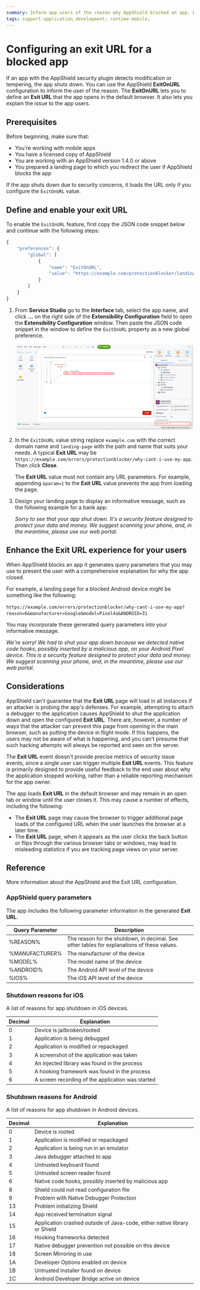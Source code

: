 ```yaml
---
summary: Inform app users of the reason why AppShield blocked an app. Define a URL that the app opens once the AppShield closes the app it suspects is modified or tempered with.
tags: support-application_development; runtime-mobile;
---
```


# Configuring an exit URL for a blocked app

If an app with the AppShield security plugin detects modification or tempering, the app shuts down. You can use the AppShield **ExitOnURL** configuration to inform the user of the reason. The **ExitOnURL** lets you to define an **Exit URL** that the app opens in the default browser. It also lets you explain the issue to the app users.

## Prerequisites

Before beginning, make sure that:

* You're working with mobile apps
* You have a licensed copy of AppShield
* You are working with an AppShield version 1.4.0 or above
* You prepared a landing page to which you redirect the user if AppShield blocks the app

<div class="info" markdown="1">

If the app shuts down due to security concerns, it loads the URL only if you configure the `ExitOnURL` value.

</div>

## Define and enable your exit URL

To enable the `ExitOnURL` feature, first copy the JSON code snippet below and continue with the following steps:

```javascript
{
    "preferences": {
        "global": [
            {
                "name": "ExitOnURL",
                "value": "https://example.com/protectionblocker/landing-page" 
            }
        ]
    }
}
```

1. From **Service Studio** go to the **Interface** tab, select the app name, and click **…** on the right side of the **Extensibility Configuration** field to open the **Extensibility Configuration** window. Then paste the JSON code snippet in the window to define the `ExitOnURL` property as a new global preference.

    ![Define Exit URL](images/extensibility-configuration-appshield-ss.png)

1. In the `ExitOnURL` value string replace `example.com` with the correct domain name and `landing-page` with the path and name that suits your needs. A typical **Exit URL** may be `https://example.com/errors/protectionblocker/why-cant-i-use-my-app`. Then click **Close**.

    <div class="info" markdown="1">

    The **Exit URL** value must not contain any URL parameters. For example, appending `&param=1` to the **Exit URL** value prevents the app from loading the page.

    </div>

1. Design your landing page to display an informative message, such as the following example for a bank app:

    _Sorry to see that your app shut down. It's a security feature designed to protect your data and money. We suggest scanning your phone, and, in the meantime, please use our web portal._


## Enhance the Exit URL experience for your users 

When AppShield blocks an app it generates query parameters that you may use to present the user with a comprehensive explanation for why the app closed.

For example, a landing page for a blocked Android device might be something like the following:

`https://example.com/errors/protectionblocker/why-cant-i-use-my-app?reason=6&manufacturer=Google&model=Pixel4a&ANDROID=31`

You may incorporate these generated query parameters into your informative message.

_We're sorry! We had to shut your app down because we detected native code hooks, possibly inserted by a malicious app, on your Android Pixel device. This is a security feature designed to protect your data and money. We suggest scanning your phone, and, in the meantime, please use our web portal._


## Considerations

AppShield can't guarantee that the **Exit URL** page will load in all instances if an attacker is probing the app's defenses. For example, attempting to attach a debugger to the application causes AppShield to shut the application down and open the configured **Exit URL**. There are, however, a number of ways that the attacker can  prevent this page from opening in the main browser, such as putting the device in flight mode. If this happens, the users may not be aware of what is happening, and you can't presume that such hacking attempts will always be reported and seen on the server.

The **Exit URL** event doesn't provide precise metrics of security issue events, since a single user can trigger multiple **Exit URL** events. This feature is primarily designed to provide useful feedback to the end user about why the application stopped working, rather than a reliable reporting mechanism for the app owner.

The app loads **Exit URL** in the default browser and may remain in an open tab or window until the user closes it. This may cause a number of effects, including the following:

* The **Exit URL** page may cause the browser to trigger additional page loads of the configured URL when the user launches the browser at a later time.
* The **Exit URL** page, when it appears as the user clicks the back button or flips through the various browser tabs or windows, may lead to misleading statistics if you are tracking page views on your server.

## Reference

More information about the AppShield and the Exit URL configuration.

### AppShield query parameters

The app includes the following parameter information in the generated **Exit URL**.

| Query Parameter | Description                                                                                 |
| --------------- | ------------------------------------------------------------------------------------------- |
| %REASON%        | The reason for the shutdown, in decimal. See other tables for explanations of these values. |
| %MANUFACTURER%  | The manufacturer of the device                                                              |
| %MODEL%         | The model name of the device                                                                |
| %ANDROID%       | The Android API level of the device                                                         |
| %IOS%           | The iOS API level of the device                                                             |

### Shutdown reasons for iOS

A list of reasons for app shutdown in iOS devices.

| Decimal | Explanation                                       |
| ------- | ------------------------------------------------- |
| 0       | Device is jailbroken/rooted                       |
| 1       | Application is being debugged                     |
| 2       | Application is modified or repackaged             |
| 3       | A screenshot of the application was taken         |
| 4       | An injected library was found in the process      |
| 5       | A hooking framework was found in the process      |
| 6       | A screen recording of the application was started |

### Shutdown reasons for Android

A list of reasons for app shutdown in Android devices.

| Decimal | Explanation                                                               |
| ------- | ------------------------------------------------------------------------- |
| 0       | Device is rooted                                                          |
| 1       | Application is modified or repackaged                                     |
| 2       | Application is being run in an emulator                                   |
| 3       | Java debugger attached to app                                             |
| 4       | Untrusted keyboard found                                                  |
| 5       | Untrusted screen reader found                                             |
| 6       | Native code hooks, possibly inserted by malicious app                     |
| 8       | Shield could not read configuration file                                  |
| 9       | Problem with Native Debugger Protection                                   |
| 13      | Problem initializing Shield                                               |
| 14      | App received termination signal                                           |
| 15      | Application crashed outside of Java-code, either native library or Shield |
| 16      | Hooking frameworks detected                                               |
| 17      | Native debugger prevention not possible on this device                    |
| 18      | Screen Mirroring in use                                                   |
| 1A      | Developer Options enabled on device                                       |
| 1B      | Untrusted Installer found on device                                       |
| 1C      | Android Developer Bridge active on device                                 |
